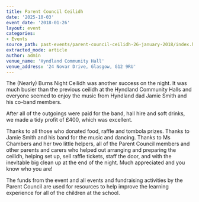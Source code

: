 ```yaml
---
title: Parent Council Ceilidh
date: '2025-10-03'
event_date: '2018-01-26'
layout: event
categories:
- Events
source_path: past-events/parent-council-ceilidh-26-january-2018/index.html
extracted_mode: article
author: admin
venue_name: 'Hyndland Community Hall'
venue_address: '24 Novar Drive, Glasgow, G12 9RU'
---
```


The (Nearly) Burns Night Ceilidh was another success on the night. It was much busier than the previous ceilidh at the Hyndland Community Halls and everyone seemed to enjoy the music from Hyndland dad Jamie Smith and his co-band members.

After all of the outgoings were paid for the band, hall hire and soft drinks, we made a tidy profit of £400, which was excellent.

Thanks to all those who donated food, raffle and tombola prizes. Thanks to Jamie Smith and his band for the music and dancing. Thanks to Ms Chambers and her two little helpers, all of the Parent Council members and other parents and carers who helped out arranging and preparing the ceilidh, helping set up, sell raffle tickets, staff the door, and with the inevitable big clean up at the end of the night. Much appreciated and you know who you are!

The funds from the event and all events and fundraising activities by the Parent Council are used for resources to help improve the learning experience for all of the children at the school.
